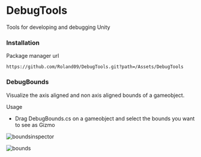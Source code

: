 # DebugTools
 
Tools for developing and debugging Unity
  
### Installation

Package manager url

    https://github.com/Roland09/DebugTools.git?path=/Assets/DebugTools

### DebugBounds

Visualize the axis aligned and non axis aligned bounds of a gameobject.

Usage

* Drag DebugBounds.cs on a gameobject and select the bounds you want to see as Gizmo

![boundsinspector](https://user-images.githubusercontent.com/10963432/129470191-bcb3abcc-1e64-43fb-a361-caea136e90bf.png)

![bounds](https://user-images.githubusercontent.com/10963432/129470173-e0203a35-e9f3-49c5-8fe7-543ac8545de0.jpg)

